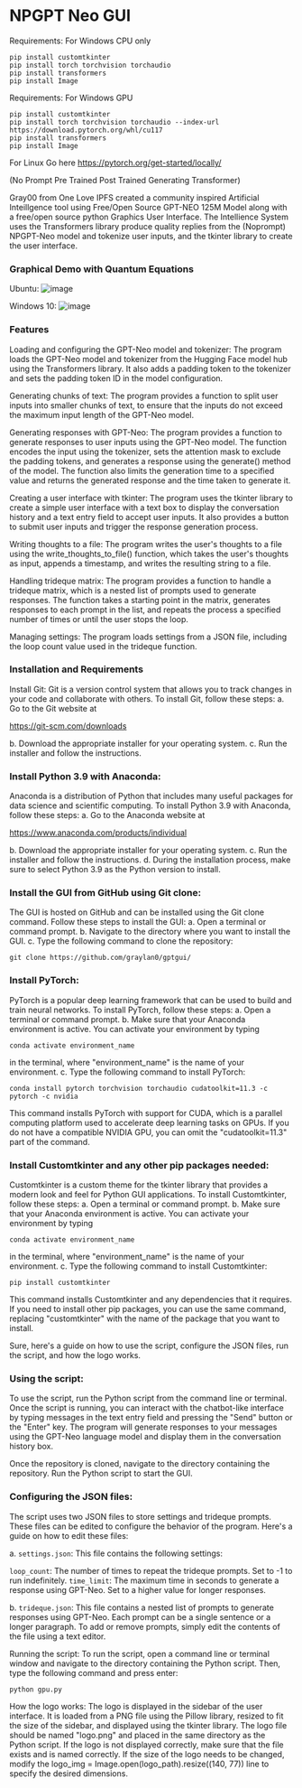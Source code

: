 

# NPGPT Neo GUI
Requirements: For Windows CPU only

```
pip install customtkinter
pip install torch torchvision torchaudio
pip install transformers
pip install Image
```

Requirements: For Windows GPU

```
pip install customtkinter
pip install torch torchvision torchaudio --index-url https://download.pytorch.org/whl/cu117
pip install transformers
pip install Image
```
For Linux Go here
https://pytorch.org/get-started/locally/

(No Prompt Pre Trained Post Trained Generating Transformer)

Gray00 from One Love IPFS created a community inspired Artificial Inteillgence tool using Free/Open Source GPT-NEO 125M Model along with a free/open source python Graphics User Interface. The Intellience System uses the Transformers library produce quality replies from the (Noprompt) NPGPT-Neo model and tokenize user inputs, and the tkinter library to create the user interface.


### Graphical Demo with Quantum Equations
Ubuntu:
![image](https://user-images.githubusercontent.com/34530588/229308122-760ea2cb-8f9c-4b84-b8a3-fdc55854d71b.png)

Windows 10:
![image](https://user-images.githubusercontent.com/34530588/229383244-fd98f89b-480e-4857-8b79-da5f05e5f323.png)


### Features

Loading and configuring the GPT-Neo model and tokenizer: The program loads the GPT-Neo model and tokenizer from the Hugging Face model hub using the Transformers library. It also adds a padding token to the tokenizer and sets the padding token ID in the model configuration.

Generating chunks of text: The program provides a function to split user inputs into smaller chunks of text, to ensure that the inputs do not exceed the maximum input length of the GPT-Neo model.

Generating responses with GPT-Neo: The program provides a function to generate responses to user inputs using the GPT-Neo model. The function encodes the input using the tokenizer, sets the attention mask to exclude the padding tokens, and generates a response using the generate() method of the model. The function also limits the generation time to a specified value and returns the generated response and the time taken to generate it.

Creating a user interface with tkinter: The program uses the tkinter library to create a simple user interface with a text box to display the conversation history and a text entry field to accept user inputs. It also provides a button to submit user inputs and trigger the response generation process.

Writing thoughts to a file: The program writes the user's thoughts to a file using the write_thoughts_to_file() function, which takes the user's thoughts as input, appends a timestamp, and writes the resulting string to a file.

Handling trideque matrix: The program provides a function to handle a trideque matrix, which is a nested list of prompts used to generate responses. The function takes a starting point in the matrix, generates responses to each prompt in the list, and repeats the process a specified number of times or until the user stops the loop.

Managing settings: The program loads settings from a JSON file, including the loop count value used in the trideque function.


### Installation and Requirements


Install Git:
Git is a version control system that allows you to track changes in your code and collaborate with others. To install Git, follow these steps:
a. Go to the Git website at 

https://git-scm.com/downloads

b. Download the appropriate installer for your operating system.
c. Run the installer and follow the instructions.

### Install Python 3.9 with Anaconda:

Anaconda is a distribution of Python that includes many useful packages for data science and scientific computing. To install Python 3.9 with Anaconda, follow these steps:
a. Go to the Anaconda website at 

https://www.anaconda.com/products/individual

b. Download the appropriate installer for your operating system.
c. Run the installer and follow the instructions.
d. During the installation process, make sure to select Python 3.9 as the Python version to install.

### Install the GUI from GitHub using Git clone:

The GUI is hosted on GitHub and can be installed using the Git clone command. Follow these steps to install the GUI:
a. Open a terminal or command prompt.
b. Navigate to the directory where you want to install the GUI.
c. Type the following command to clone the repository: 

`git clone https://github.com/graylan0/gptgui/`
### Install PyTorch:

PyTorch is a popular deep learning framework that can be used to build and train neural networks. To install PyTorch, follow these steps:
a. Open a terminal or command prompt.
b. Make sure that your Anaconda environment is active. You can activate your environment by typing 

`conda activate environment_name`

in the terminal, where "environment_name" is the name of your environment.
c. Type the following command to install PyTorch: 

`conda install pytorch torchvision torchaudio cudatoolkit=11.3 -c pytorch -c nvidia`

This command installs PyTorch with support for CUDA, which is a parallel computing platform used to accelerate deep learning tasks on GPUs. If you do not have a compatible NVIDIA GPU, you can omit the "cudatoolkit=11.3" part of the command.

### Install Customtkinter and any other pip packages needed:

Customtkinter is a custom theme for the tkinter library that provides a modern look and feel for Python GUI applications. To install Customtkinter, follow these steps:
a. Open a terminal or command prompt.
b. Make sure that your Anaconda environment is active. You can activate your environment by typing 

`conda activate environment_name` 

in the terminal, where "environment_name" is the name of your environment.
c. Type the following command to install Customtkinter: 

`pip install customtkinter`

This command installs Customtkinter and any dependencies that it requires. If you need to install other pip packages, you can use the same command, replacing "customtkinter" with the name of the package that you want to install.

Sure, here's a guide on how to use the script, configure the JSON files, run the script, and how the logo works.

### Using the script:
To use the script, run the Python script from the command line or terminal. Once the script is running, you can interact with the chatbot-like interface by typing messages in the text entry field and pressing the "Send" button or the "Enter" key. The program will generate responses to your messages using the GPT-Neo language model and display them in the conversation history box.

Once the repository is cloned, navigate to the directory containing the repository.
Run the Python script to start the GUI.

### Configuring the JSON files:
The script uses two JSON files to store settings and trideque prompts. These files can be edited to configure the behavior of the program. Here's a guide on how to edit these files:

a. `settings.json`: This file contains the following settings:

`loop_count`: The number of times to repeat the trideque prompts. Set to -1 to run indefinitely.
`time_limit`: The maximum time in seconds to generate a response using GPT-Neo. Set to a higher value for longer responses.

b. `trideque.json`: This file contains a nested list of prompts to generate responses using GPT-Neo. Each prompt can be a single sentence or a longer paragraph. To add or remove prompts, simply edit the contents of the file using a text editor.

Running the script:
To run the script, open a command line or terminal window and navigate to the directory containing the Python script. Then, type the following command and press enter:

`python gpu.py`

How the logo works:
The logo is displayed in the sidebar of the user interface. It is loaded from a PNG file using the Pillow library, resized to fit the size of the sidebar, and displayed using the tkinter library. The logo file should be named "logo.png" and placed in the same directory as the Python script. If the logo is not displayed correctly, make sure that the file exists and is named correctly. If the size of the logo needs to be changed, modify the logo_img = Image.open(logo_path).resize((140, 77)) line to specify the desired dimensions.
